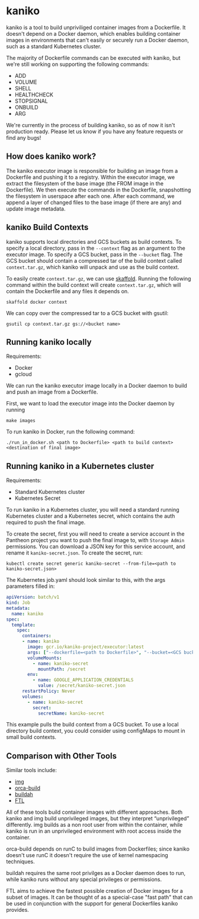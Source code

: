 # kaniko

kaniko is a tool to build unpriviliged container images from a Dockerfile. It doesn't depend on a Docker daemon, which enables building container images in environments that can't easily or securely run a Docker daemon, such as a standard Kubernetes cluster. 

The majority of Dockerfile commands can be executed with kaniko, but we're still working on supporting the following commands:
* ADD
* VOLUME
* SHELL
* HEALTHCHECK
* STOPSIGNAL
* ONBUILD
* ARG

We're currently in the process of building kaniko, so as of now it isn't production ready. Please let us know if you have any feature requests or find any bugs!

## How does kaniko work?

The kaniko executor image is responsible for building an image from a Dockerfile and pushing it to a registry. Within the executor image, we extract the filesystem of the base image (the FROM image in the Dockerfile). We then execute the commands in the Dockerfile, snapshotting the filesystem in userspace after each one. After each command, we append a layer of changed files to the base image (if there are any) and update image metadata.

## kaniko Build Contexts
kaniko supports local directories and GCS buckets as build contexts. To specify a local directory, pass in the
`--context` flag as an argument to the executor image. To specify a GCS bucket, pass in the
`--bucket` flag. The GCS bucket should contain a compressed tar of the build context called `context.tar.gz`, which kaniko will unpack and use as the build context. 

To easily create `context.tar.gz`, we can use [skaffold](https://github.com/GoogleCloudPlatform/skaffold). Running the following command within the build context will create `context.tar.gz`, which will contain the Dockerfile and any files it depends on.

```
skaffold docker context
```

We can copy over the compressed tar to a GCS bucket with gsutil:

```
gsutil cp context.tar.gz gs://<bucket name>
```

## Running kaniko locally

Requirements:
* Docker
* gcloud

We can run the kaniko executor image locally in a Docker daemon to build and push an image from a Dockerfile.

First, we want to load the executor image into the Docker daemon by running
```shell
make images
```

To run kaniko in Docker, run the following command:
```shell
./run_in_docker.sh <path to Dockerfile> <path to build context> <destination of final image>
```

## Running kaniko in a Kubernetes cluster

Requirements:
* Standard Kubernetes cluster
* Kubernetes Secret

To run kaniko in a Kubernetes cluster, you will need a standard running Kubernetes cluster and a Kubernetes secret, which contains the auth required to push the final image. 

To create the secret, first you will need to create a service account in the Pantheon project you want to push the final image to, with `Storage Admin` permissions. You can download a JSON key for this service account, and rename it `kaniko-secret.json`. To create the secret, run:

```shell
kubectl create secret generic kaniko-secret --from-file=<path to kaniko-secret.json>
```

The Kubernetes job.yaml should look similar to this, with the args parameters filled in:

```yaml
apiVersion: batch/v1
kind: Job
metadata:
  name: kaniko
spec:
  template:
    spec:
      containers:
      - name: kaniko
        image: gcr.io/kaniko-project/executor:latest
        args: ["--dockerfile=<path to Dockerfile>", "--bucket=<GCS bucket>", "--destination=<gcr.io/$PROJECT/$IMAGE:$TAG>"]
        volumeMounts:
          - name: kaniko-secret
            mountPath: /secret
        env:
          - name: GOOGLE_APPLICATION_CREDENTIALS
            value: /secret/kaniko-secret.json
      restartPolicy: Never
      volumes:
        - name: kaniko-secret
          secret:
            secretName: kaniko-secret
```

This example pulls the build context from a GCS bucket. To use a local directory build context, you could consider using configMaps to mount in small build contexts.

## Comparison with Other Tools

Similar tools include:
* [img](https://github.com/genuinetools/img)
* [orca-build](https://github.com/cyphar/orca-build)
* [buildah](https://github.com/projectatomic/buildah)
* [FTL](https://github.com/GoogleCloudPlatform/runtimes-common/tree/master/ftl)

All of these tools build container images with different approaches. Both kaniko and img build unprivileged images, but they interpret “unprivileged” differently. img builds as a non root user from within the container, while kaniko is run in an unprivileged environment with root access inside the container. 

orca-build depends on runC to build images from Dockerfiles; since kaniko doesn't use runC it doesn't require the use of kernel namespacing techniques.

buildah requires the same root privilges as a Docker daemon does to run, while kaniko runs without any special privileges or permissions.  

FTL aims to achieve the fastest possible creation of Docker images for a subset of images. It can be thought of as a special-case "fast path" that can be used in conjunction with the support for general Dockerfiles kaniko provides.
